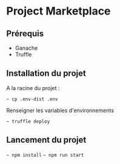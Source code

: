 # Project Marketplace

## Prérequis

- Ganache
- Truffle

## Installation du projet

A la racine du projet :

``~ cp .env-dist .env``

Renseigner les variables d'environnements

``~ truffle deploy``

## Lancement du projet

``~ npm install``
``~ npm run start``